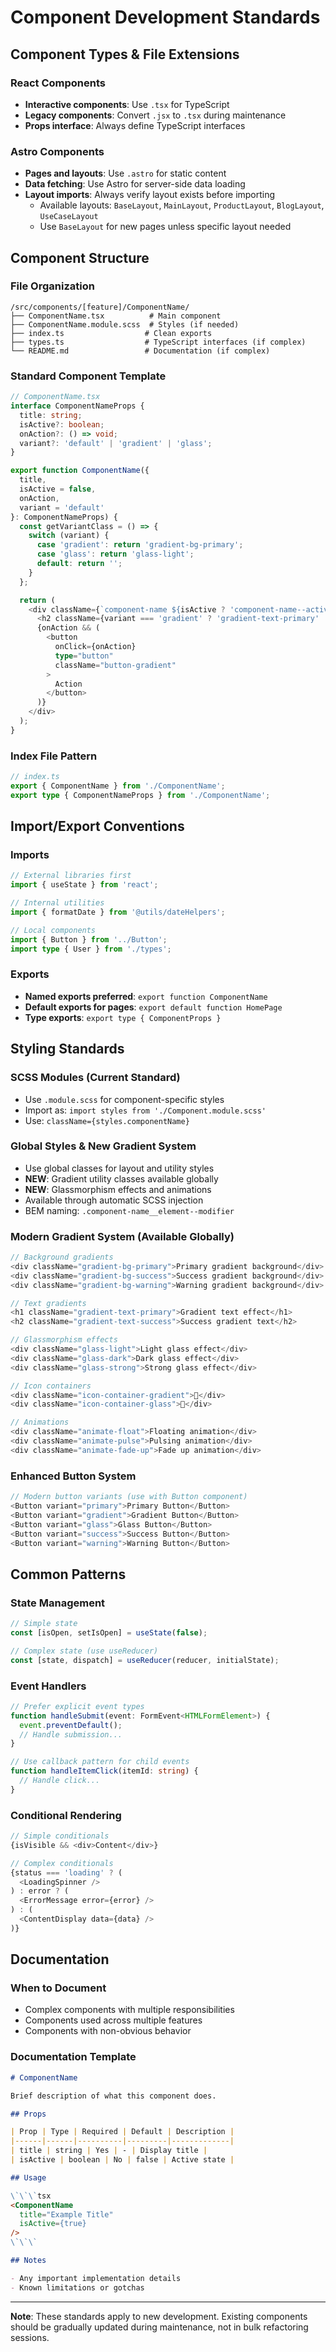 # Component Development Standards

## Component Types & File Extensions

### React Components
- **Interactive components**: Use `.tsx` for TypeScript
- **Legacy components**: Convert `.jsx` to `.tsx` during maintenance
- **Props interface**: Always define TypeScript interfaces

### Astro Components
- **Pages and layouts**: Use `.astro` for static content
- **Data fetching**: Use Astro for server-side data loading
- **Layout imports**: Always verify layout exists before importing
  - Available layouts: `BaseLayout`, `MainLayout`, `ProductLayout`, `BlogLayout`, `UseCaseLayout`
  - Use `BaseLayout` for new pages unless specific layout needed

## Component Structure

### File Organization
```
/src/components/[feature]/ComponentName/
├── ComponentName.tsx          # Main component
├── ComponentName.module.scss  # Styles (if needed)
├── index.ts                  # Clean exports
├── types.ts                  # TypeScript interfaces (if complex)
└── README.md                 # Documentation (if complex)
```

### Standard Component Template
```typescript
// ComponentName.tsx
interface ComponentNameProps {
  title: string;
  isActive?: boolean;
  onAction?: () => void;
  variant?: 'default' | 'gradient' | 'glass';
}

export function ComponentName({ 
  title, 
  isActive = false, 
  onAction,
  variant = 'default'
}: ComponentNameProps) {
  const getVariantClass = () => {
    switch (variant) {
      case 'gradient': return 'gradient-bg-primary';
      case 'glass': return 'glass-light';
      default: return '';
    }
  };

  return (
    <div className={`component-name ${isActive ? 'component-name--active' : ''} ${getVariantClass()}`}>
      <h2 className={variant === 'gradient' ? 'gradient-text-primary' : ''}>{title}</h2>
      {onAction && (
        <button 
          onClick={onAction} 
          type="button"
          className="button-gradient"
        >
          Action
        </button>
      )}
    </div>
  );
}
```

### Index File Pattern
```typescript
// index.ts
export { ComponentName } from './ComponentName';
export type { ComponentNameProps } from './ComponentName';
```

## Import/Export Conventions

### Imports
```typescript
// External libraries first
import { useState } from 'react';

// Internal utilities
import { formatDate } from '@utils/dateHelpers';

// Local components
import { Button } from '../Button';
import type { User } from './types';
```

### Exports
- **Named exports preferred**: `export function ComponentName`
- **Default exports for pages**: `export default function HomePage`
- **Type exports**: `export type { ComponentProps }`

## Styling Standards

### SCSS Modules (Current Standard)
- Use `.module.scss` for component-specific styles
- Import as: `import styles from './Component.module.scss'`
- Use: `className={styles.componentName}`

### Global Styles & New Gradient System
- Use global classes for layout and utility styles
- **NEW**: Gradient utility classes available globally
- **NEW**: Glassmorphism effects and animations
- Available through automatic SCSS injection
- BEM naming: `.component-name__element--modifier`

### Modern Gradient System (Available Globally)
```typescript
// Background gradients
<div className="gradient-bg-primary">Primary gradient background</div>
<div className="gradient-bg-success">Success gradient background</div>
<div className="gradient-bg-warning">Warning gradient background</div>

// Text gradients
<h1 className="gradient-text-primary">Gradient text effect</h1>
<h2 className="gradient-text-success">Success gradient text</h2>

// Glassmorphism effects
<div className="glass-light">Light glass effect</div>
<div className="glass-dark">Dark glass effect</div>
<div className="glass-strong">Strong glass effect</div>

// Icon containers
<div className="icon-container-gradient">🎨</div>
<div className="icon-container-glass">💎</div>

// Animations
<div className="animate-float">Floating animation</div>
<div className="animate-pulse">Pulsing animation</div>
<div className="animate-fade-up">Fade up animation</div>
```

### Enhanced Button System
```typescript
// Modern button variants (use with Button component)
<Button variant="primary">Primary Button</Button>
<Button variant="gradient">Gradient Button</Button>
<Button variant="glass">Glass Button</Button>
<Button variant="success">Success Button</Button>
<Button variant="warning">Warning Button</Button>
```

## Common Patterns

### State Management
```typescript
// Simple state
const [isOpen, setIsOpen] = useState(false);

// Complex state (use useReducer)
const [state, dispatch] = useReducer(reducer, initialState);
```

### Event Handlers
```typescript
// Prefer explicit event types
function handleSubmit(event: FormEvent<HTMLFormElement>) {
  event.preventDefault();
  // Handle submission...
}

// Use callback pattern for child events
function handleItemClick(itemId: string) {
  // Handle click...
}
```

### Conditional Rendering
```typescript
// Simple conditionals
{isVisible && <div>Content</div>}

// Complex conditionals
{status === 'loading' ? (
  <LoadingSpinner />
) : error ? (
  <ErrorMessage error={error} />
) : (
  <ContentDisplay data={data} />
)}
```

## Documentation

### When to Document
- Complex components with multiple responsibilities
- Components used across multiple features
- Components with non-obvious behavior

### Documentation Template
```markdown
# ComponentName

Brief description of what this component does.

## Props

| Prop | Type | Required | Default | Description |
|------|------|----------|---------|-------------|
| title | string | Yes | - | Display title |
| isActive | boolean | No | false | Active state |

## Usage

\`\`\`tsx
<ComponentName 
  title="Example Title" 
  isActive={true} 
/>
\`\`\`

## Notes

- Any important implementation details
- Known limitations or gotchas
```

---

**Note**: These standards apply to new development. Existing components should be gradually updated during maintenance, not in bulk refactoring sessions.